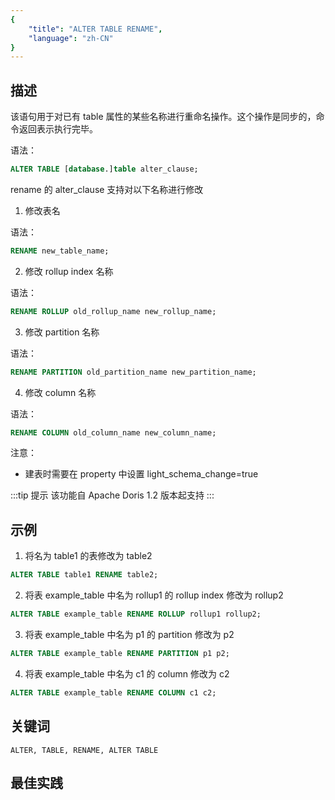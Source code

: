 ```yaml
---
{
    "title": "ALTER TABLE RENAME",
    "language": "zh-CN"
}
---
```


<!--
Licensed to the Apache Software Foundation (ASF) under one
or more contributor license agreements.  See the NOTICE file
distributed with this work for additional information
regarding copyright ownership.  The ASF licenses this file
to you under the Apache License, Version 2.0 (the
"License"); you may not use this file except in compliance
with the License.  You may obtain a copy of the License at

  http://www.apache.org/licenses/LICENSE-2.0

Unless required by applicable law or agreed to in writing,
software distributed under the License is distributed on an
"AS IS" BASIS, WITHOUT WARRANTIES OR CONDITIONS OF ANY
KIND, either express or implied.  See the License for the
specific language governing permissions and limitations
under the License.
-->





## 描述

该语句用于对已有 table 属性的某些名称进行重命名操作。这个操作是同步的，命令返回表示执行完毕。

语法：

```sql
ALTER TABLE [database.]table alter_clause;
```

rename 的 alter_clause 支持对以下名称进行修改

1. 修改表名

语法：

```sql
RENAME new_table_name;
```

2. 修改 rollup index 名称

 语法：

```sql
RENAME ROLLUP old_rollup_name new_rollup_name;
```

3. 修改 partition 名称

语法：

```sql
RENAME PARTITION old_partition_name new_partition_name;    
```

4.  修改 column 名称
  
语法：

```sql
RENAME COLUMN old_column_name new_column_name;    
```

注意：
- 建表时需要在 property 中设置 light_schema_change=true

:::tip 提示
该功能自 Apache Doris  1.2 版本起支持
:::

## 示例

1. 将名为 table1 的表修改为 table2

```sql
ALTER TABLE table1 RENAME table2;
```

2. 将表 example_table 中名为 rollup1 的 rollup index 修改为 rollup2

```sql
ALTER TABLE example_table RENAME ROLLUP rollup1 rollup2;
```

3. 将表 example_table 中名为 p1 的 partition 修改为 p2

```sql
ALTER TABLE example_table RENAME PARTITION p1 p2;
```

4. 将表 example_table 中名为 c1 的 column 修改为 c2

```sql
ALTER TABLE example_table RENAME COLUMN c1 c2;
```

## 关键词

```text
ALTER, TABLE, RENAME, ALTER TABLE
```

## 最佳实践

